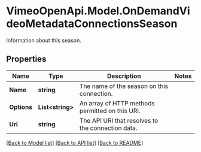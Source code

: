 # VimeoOpenApi.Model.OnDemandVideoMetadataConnectionsSeason
Information about this season.
## Properties

Name | Type | Description | Notes
------------ | ------------- | ------------- | -------------
**Name** | **string** | The name of the season on this connection. | 
**Options** | **List&lt;string&gt;** | An array of HTTP methods permitted on this URI. | 
**Uri** | **string** | The API URI that resolves to the connection data. | 

[[Back to Model list]](../README.md#documentation-for-models) [[Back to API list]](../README.md#documentation-for-api-endpoints) [[Back to README]](../README.md)

